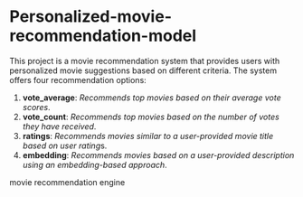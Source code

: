 # Personalized-movie-recommendation-model
This project is a movie recommendation system that provides users with personalized movie suggestions based on different criteria. The system offers four recommendation options:
1. **vote_average**: *Recommends top movies based on their average vote scores*.
2. **vote_count**: *Recommends top movies based on the number of votes they have received*.
3. **ratings**: *Recommends movies similar to a user-provided movie title based on user rating*s.
4. **embedding**: *Recommends movies based on a user-provided description using an embedding-based approach*.

movie recommendation engine
